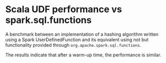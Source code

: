 # Scala UDF performance vs spark.sql.functions

A benchmark between an implementation of a hashing algorithm written using a Spark UserDefinedFunction and its equivalent using not but functionality provided through `org.apache.spark.sql.functions`.

The results indicate that after a warm-up time, the performance is similar.

